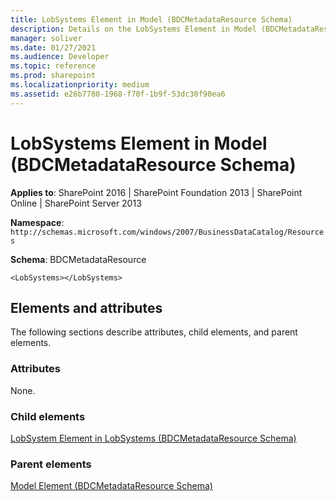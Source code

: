 ```yaml
---
title: LobSystems Element in Model (BDCMetadataResource Schema)
description: Details on the LobSystems Element in Model (BDCMetadataResource Schema)
manager: soliver
ms.date: 01/27/2021
ms.audience: Developer
ms.topic: reference
ms.prod: sharepoint
ms.localizationpriority: medium
ms.assetid: e26b7780-1968-f70f-1b9f-53dc30f90ea6
---
```


# LobSystems Element in Model (BDCMetadataResource Schema)

**Applies to**: SharePoint 2016 | SharePoint Foundation 2013 | SharePoint Online | SharePoint Server 2013

**Namespace**: `http://schemas.microsoft.com/windows/2007/BusinessDataCatalog/Resources`

**Schema**: BDCMetadataResource

```
<LobSystems></LobSystems>
```

## Elements and attributes

The following sections describe attributes, child elements, and parent elements.

### Attributes

None.

### Child elements
[LobSystem Element in LobSystems (BDCMetadataResource Schema)](lobsystem-element-in-lobsystems-bdcmetadataresource-schema.md)


### Parent elements
[Model Element (BDCMetadataResource Schema)](model-element-bdcmetadataresource-schema.md)









